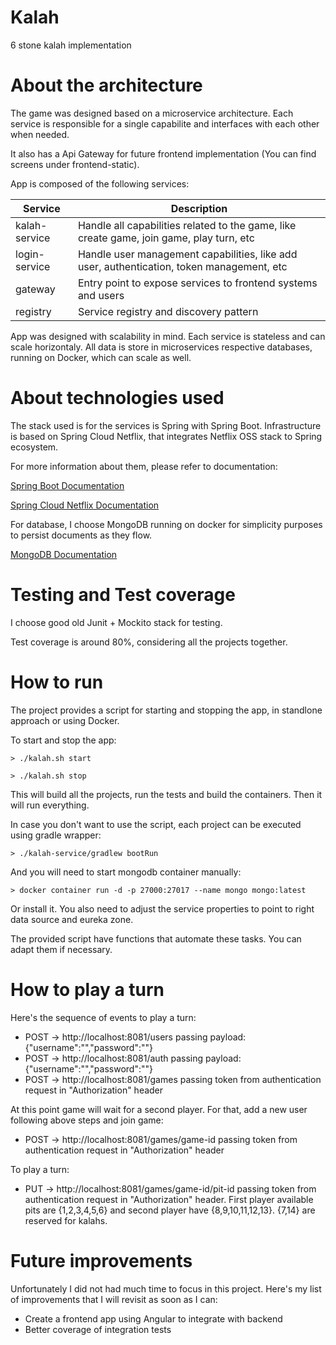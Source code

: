 Kalah
===================
6 stone kalah implementation

# About the architecture
The game was designed based on a microservice architecture. Each service is responsible for a single capabilite and interfaces with each other when needed. 

It also has a Api Gateway for future frontend implementation (You can find screens under frontend-static).

App is composed of the following services:

| Service  | Description |
| ------------- | ------------- |
| kalah-service  |  Handle all capabilities related to the game, like create game, join game, play turn, etc |
| login-service | Handle user management capabilities, like add user, authentication, token management, etc |
| gateway  |  Entry point to expose services to frontend systems and users |
| registry  | Service registry and discovery pattern |

App was designed with scalability in mind. Each service is stateless and can scale horizontaly. All data is store in microservices respective databases, running on Docker, which can scale as well.

# About technologies used
The stack used is for the services is Spring with Spring Boot. Infrastructure is based on Spring Cloud Netflix, that integrates Netflix OSS stack to Spring ecosystem.

For more information about them, please refer to documentation:

[Spring Boot Documentation](https://docs.spring.io/spring-boot/docs/current/reference/htmlsingle/)

[Spring Cloud Netflix Documentation](https://cloud.spring.io/spring-cloud-netflix/single/spring-cloud-netflix.html)

For database, I choose MongoDB running on docker for simplicity purposes to persist documents as they flow.

[MongoDB Documentation](https://docs.spring.io/spring-data/data-document/docs/current/reference/html)

# Testing and Test coverage
I choose good old Junit + Mockito stack for testing. 

Test coverage is around 80%, considering all the projects together.

# How to run
The project provides a script for starting and stopping the app, in standlone approach or using Docker.

To start and stop the app:

```shell
> ./kalah.sh start
```

```shell
> ./kalah.sh stop
```

This will build all the projects, run the tests and build the containers. Then it will run everything.

In case you don't want to use the script, each project can be executed using gradle wrapper:

```shell
> ./kalah-service/gradlew bootRun
```

And you will need to start mongodb container manually:

```shell
> docker container run -d -p 27000:27017 --name mongo mongo:latest
```
Or install it. You also need to adjust the service properties to point to right data source and eureka zone.

The provided script have functions that automate these tasks. You can adapt them if necessary.

# How to play a turn

Here's the sequence of events to play a turn:

* POST -> http://localhost:8081/users passing payload: {"username":"<yourusername>","password":"<yourpassword>"}
* POST -> http://localhost:8081/auth passing payload: {"username":"<yourusername>","password":"<yourpassword>"}
* POST -> http://localhost:8081/games passing token from authentication request in "Authorization" header

At this point game will wait for a second player. For that, add a new user following above steps and join game:

* POST -> http://localhost:8081/games/game-id passing token from authentication request in "Authorization" header

To play a turn:

* PUT -> http://localhost:8081/games/game-id/pit-id passing token from authentication request in "Authorization" header. First player available pits are {1,2,3,4,5,6} and second player have {8,9,10,11,12,13}. {7,14} are reserved for kalahs. 


# Future improvements

Unfortunately I did not had much time to focus in this project. Here's my list of improvements that I will revisit as soon as I can:

* Create a frontend app using Angular to integrate with backend
* Better coverage of integration tests
